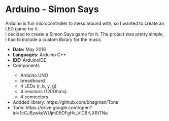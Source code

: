 # Arduino - Simon Says
Arduino is fun microcontroller to mess around with, so I wanted to create an LED game for it. <br/>
I decided to create a Simon Says game for it. The project was pretty simple, I had to include a custom library for the music.<br/>

<ul>
  <li><b>Date:</b> May 2016</li>
  <li><b>Languages:</b> Arduino C++</li>
  <li><b>IDE:</b> ArduinoIDE</li>
  <li>Components</li>
  <ul>
    <li>Arduino UNO</li>
    <li>breadboard</li>
    <li>4 LEDs (r, b, y, g)</li>
    <li>4 resistors (120Ohms)</li>
    <li>4 connectors</li>
  </ul>
  <li>Addded library: https://github.com/bhagman/Tone</li>
  <li>Tone: https://drive.google.com/open?id=1cCJ6zwkeWUjm05OFgHk_ViC6rLXRtTNa</li>
</ul>
